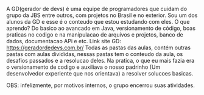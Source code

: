 A GD(gerador de devs) é uma equipe de programadores que cuidam do grupo da JBS entre outros, com projetos no Brasil e no exterior. 
Sou um dos alunos da GD e esse é o conteudo que estou estudando com eles.
O que aprendo? Do basico ao avancado em Java, versionamento de código, boas praticas no codigo e na manipulacao de arquivos e projetos, banco de dados, documentacao APi e etc. 
Link site GD: https://geradordedevs.com.br/ 
Todas as pastas das aulas, contém outras pastas com aulas divididas, nessas pastas tem o conteudo da aula, os desafios passados e a resolucao deles.
Na pratica, o que eu mais fazia era o versionamento de codigo e auxiliava o nosso padrinho (Um desenvolvedor experiente que nos orientava) a resolver solucoes basicas. 

OBS: infelizmente, por motivos internos, o grupo encerrou suas atividades.

